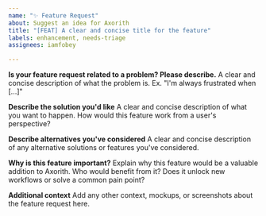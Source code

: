 ```yaml
---
name: "✨ Feature Request"
about: Suggest an idea for Axorith
title: "[FEAT] A clear and concise title for the feature"
labels: enhancement, needs-triage
assignees: iamfobey

---
```


**Is your feature request related to a problem? Please describe.**
A clear and concise description of what the problem is. Ex. "I'm always frustrated when [...]"

**Describe the solution you'd like**
A clear and concise description of what you want to happen. How would this feature work from a user's perspective?

**Describe alternatives you've considered**
A clear and concise description of any alternative solutions or features you've considered.

**Why is this feature important?**
Explain why this feature would be a valuable addition to Axorith. Who would benefit from it? Does it unlock new workflows or solve a common pain point?

**Additional context**
Add any other context, mockups, or screenshots about the feature request here.

